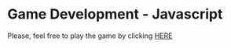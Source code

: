# Game Development - Javascript
Please, feel free to play the game by clicking [HERE](https://bbucalonserra.github.io/game-project-js/)
